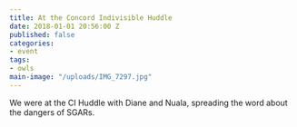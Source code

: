 ```yaml
---
title: At the Concord Indivisible Huddle
date: 2018-01-01 20:56:00 Z
published: false
categories:
- event
tags:
- owls
main-image: "/uploads/IMG_7297.jpg"
---
```


We were at the CI Huddle with Diane and Nuala, spreading the word about the dangers of SGARs.